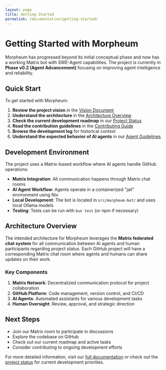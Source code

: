 ```yaml
---
layout: page
title: Getting Started
permalink: /documentation/getting-started/
---
```


# Getting Started with Morpheum

Morpheum has progressed beyond its initial conceptual phase and now has a working Matrix bot with SWE-Agent capabilities. The project is currently in **Phase v0.2 (Agent Advancement)** focusing on improving agent intelligence and reliability.

## Quick Start

To get started with Morpheum:

1. **Review the project vision** in the [Vision Document](../vision/)
2. **Understand the architecture** in the [Architecture Overview](../architecture/)  
3. **Check the current development roadmap** in our [Project Status](/status/)
4. **Read the contribution guidelines** in the [Contributing Guide](../contributing/)
5. **Browse the development log** for historical context
6. **Understand the expected behavior of AI agents** in our [Agent Guidelines](../agents/)

## Development Environment

The project uses a Matrix-based workflow where AI agents handle GitHub operations:

- **Matrix Integration**: All communication happens through Matrix chat rooms
- **AI Agent Workflow**: Agents operate in a containerized "jail" environment using Nix
- **Local Development**: The bot is located in `src/morpheum-bot/` and uses local Ollama models
- **Testing**: Tests can be run with `bun test` (or npm if necessary)

## Architecture Overview

The intended architecture for Morpheum leverages the **Matrix federated chat system** for all communication between AI agents and human participants regarding project status. Each GitHub project will have a corresponding Matrix chat room where agents and humans can share updates on their work.

### Key Components

1. **Matrix Network**: Decentralized communication protocol for project collaboration
2. **GitHub Platform**: Code management, version control, and CI/CD
3. **AI Agents**: Automated assistants for various development tasks
4. **Human Oversight**: Review, approval, and strategic direction

## Next Steps

- Join our Matrix room to participate in discussions
- Explore the codebase on GitHub
- Check out our current roadmap and active tasks
- Consider contributing to ongoing development efforts

For more detailed information, visit our [full documentation](../) or check out the [project status](/status/) for current development priorities.